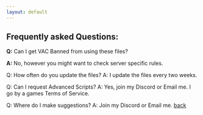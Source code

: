 ```yaml
---
layout: default
---
```


## Frequently asked Questions:
**Q:** Can I get VAC Banned from using these files?

**A:** No, however you might want to check server specific rules.

Q: How often do you update the files?
A: I update the files every two weeks.

Q: Can I request Advanced Scripts?
A: Yes, join my Discord or Email me. I go by a games Terms of Service.

Q: Where do I make suggestions?
A: Join my Discord or Email me.
[back](./)
